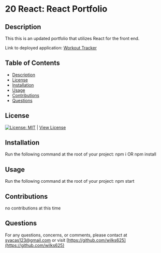 # 20 React: React Portfolio

## Description
This this is an updated portfolio that utilizes React for the front end.

Link to deployed application:
[Workout Tracker](https://blooming-tor-44308.herokuapp.com/?id=60dbd856d1b26800154da63d)  


## Table of Contents
- [Description](#Description)
- [License](#License)
- [Installation](#Installation)
- [Usage](#Usage)
- [Contributions](#Contributions)
- [Questions](#Questions)

## License
[![License: MIT](https://img.shields.io/badge/License-MIT-yellow.svg)](https://opensource.org/licenses/MIT) | [View License](https://opensource.org/licenses/MIT)

## Installation 
Run the following command at the root of your project: 
npm i OR npm install

## Usage
Run the following command at the root of your project:
npm start  


## Contributions
no contributions at this time

## Questions
For any questions, concerns, or comments, please contact at syacas123@gmail.com or visit [https://github.com/wilks625](https://github.com/wilks625)
